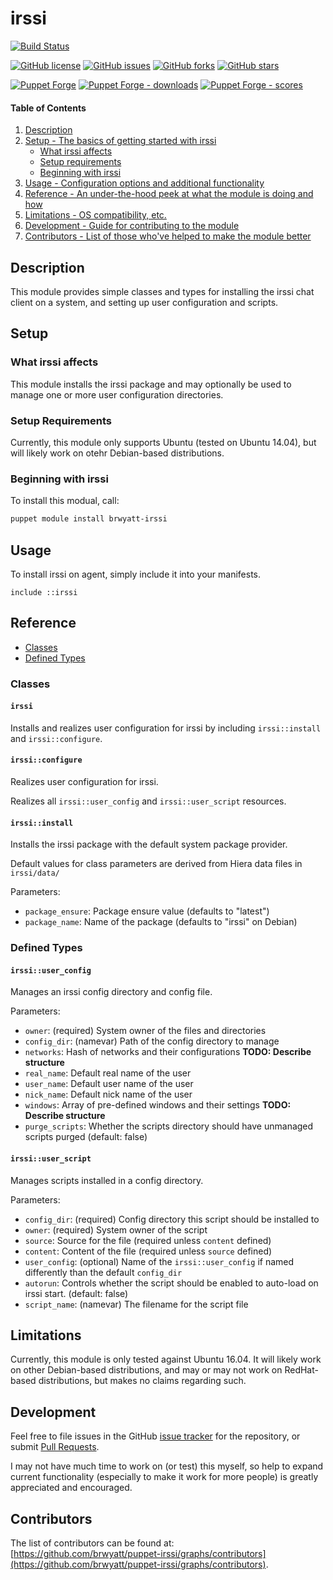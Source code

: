 # irssi

[![Build Status](https://travis-ci.com/brwyatt/puppet-irssi.svg?branch=master)](https://travis-ci.com/brwyatt/puppet-irssi)

[![GitHub license](https://img.shields.io/badge/license-GPL-blue.svg)](https://raw.githubusercontent.com/brwyatt/puppet-irssi/master/LICENSE)
[![GitHub issues](https://img.shields.io/github/issues/brwyatt/puppet-irssi.svg)](https://github.com/brwyatt/puppet-irssi/issues)
[![GitHub forks](https://img.shields.io/github/forks/brwyatt/puppet-irssi.svg)](https://github.com/brwyatt/puppet-irssi/network)
[![GitHub stars](https://img.shields.io/github/stars/brwyatt/puppet-irssi.svg)](https://github.com/brwyatt/puppet-irssi/stargazers)

[![Puppet Forge](https://img.shields.io/puppetforge/v/brwyatt/irssi.svg)](https://forge.puppetlabs.com/brwyatt/irssi)
[![Puppet Forge - downloads](https://img.shields.io/puppetforge/dt/brwyatt/irssi.svg)](https://forge.puppetlabs.com/brwyatt/irssi)
[![Puppet Forge - scores](https://img.shields.io/puppetforge/f/brwyatt/irssi.svg)](https://forge.puppetlabs.com/brwyatt/irssi)

#### Table of Contents

1. [Description](#description)
1. [Setup - The basics of getting started with irssi](#setup)
    * [What irssi affects](#what-irssi-affects)
    * [Setup requirements](#setup-requirements)
    * [Beginning with irssi](#beginning-with-irssi)
1. [Usage - Configuration options and additional functionality](#usage)
1. [Reference - An under-the-hood peek at what the module is doing and how](#reference)
1. [Limitations - OS compatibility, etc.](#limitations)
1. [Development - Guide for contributing to the module](#development)
1. [Contributors - List of those who've helped to make the module better](#contributors)

## Description

This module provides simple classes and types for installing the irssi chat client on a system, and setting up user configuration and scripts.

## Setup

### What irssi affects

This module installs the irssi package and may optionally be used to manage one or more user configuration directories.

### Setup Requirements

Currently, this module only supports Ubuntu (tested on Ubuntu 14.04), but will likely work on otehr Debian-based distributions.

### Beginning with irssi

To install this modual, call:

```bash
puppet module install brwyatt-irssi
```

## Usage

To install irssi on agent, simply include it into your manifests.

```puppet
include ::irssi
```

## Reference

* [Classes](#classes)
* [Defined Types](#defined-types)

### Classes

#### `irssi`
Installs and realizes user configuration for irssi by including `irssi::install` and `irssi::configure`.

#### `irssi::configure`
Realizes user configuration for irssi.

Realizes all `irssi::user_config` and `irssi::user_script` resources.

#### `irssi::install`
Installs the irssi package with the default system package provider.

Default values for class parameters are derived from Hiera data files in `irssi/data/`

Parameters:
* `package_ensure`: Package ensure value (defaults to "latest")
* `package_name`: Name of the package (defaults to "irssi" on Debian)

### Defined Types

#### `irssi::user_config`
Manages an irssi config directory and config file.

Parameters:
* `owner`: (required) System owner of the files and directories
* `config_dir`: (namevar) Path of the config directory to manage
* `networks`: Hash of networks and their configurations **TODO: Describe structure**
* `real_name`: Default real name of the user
* `user_name`: Default user name of the user
* `nick_name`: Default nick name of the user
* `windows`: Array of pre-defined windows and their settings **TODO: Describe structure**
* `purge_scripts`: Whether the scripts directory should have unmanaged scripts purged (default: false)

#### `irssi::user_script`
Manages scripts installed in a config directory.

Parameters:
* `config_dir`: (required) Config directory this script should be installed to
* `owner`: (required) System owner of the script
* `source`: Source for the file (required unless `content` defined)
* `content`: Content of the file (required unless `source` defined)
* `user_config`: (optional) Name of the `irssi::user_config` if named differently than the default `config_dir`
* `autorun`: Controls whether the script should be enabled to auto-load on irssi start. (default: false)
* `script_name`: (namevar) The filename for the script file

## Limitations

Currently, this module is only tested against Ubuntu 16.04. It will likely work on other Debian-based distributions, and may or may not work on RedHat-based distributions, but makes no claims regarding such.

## Development

Feel free to file issues in the GitHub [issue tracker](https://github.com/brwyatt/puppet-irssi/issues) for the repository, or submit [Pull Requests](https://github.com/brwyatt/puppet-irssi/pulls).

I may not have much time to work on (or test) this myself, so help to expand current functionality (especially to make it work for more people) is greatly appreciated and encouraged.


## Contributors

The list of contributors can be found at: [https://github.com/brwyatt/puppet-irssi/graphs/contributors](https://github.com/brwyatt/puppet-irssi/graphs/contributors).
